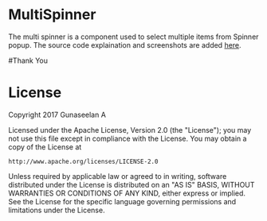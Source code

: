 # MultiSpinner

The multi spinner is a component used to select multiple items from Spinner popup. The source code explaination and screenshots are added [here](http://v4all123.blogspot.com/2013/09/spinner-with-multiple-selection-in.html).

#Thank You

License
=======
Copyright 2017 Gunaseelan A

Licensed under the Apache License, Version 2.0 (the "License");
you may not use this file except in compliance with the License.
You may obtain a copy of the License at

    http://www.apache.org/licenses/LICENSE-2.0

Unless required by applicable law or agreed to in writing, software
distributed under the License is distributed on an "AS IS" BASIS,
WITHOUT WARRANTIES OR CONDITIONS OF ANY KIND, either express or implied.
See the License for the specific language governing permissions and
limitations under the License.
